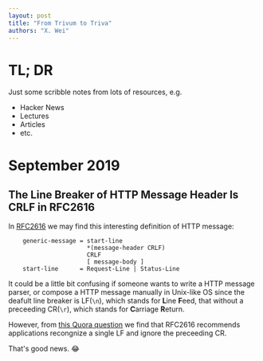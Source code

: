 ```yaml
---
layout: post
title: "From Trivum to Triva"
authors: "X. Wei"
---
```


# TL; DR

Just some scribble notes from lots of resources, e.g.
- Hacker News
- Lectures
- Articles
- etc.

# September 2019

## The Line Breaker of HTTP Message Header Is CRLF in RFC2616

In [RFC2616](https://www.w3.org/Protocols/rfc2616/rfc2616-sec4.html) 
we may find this interesting definition of HTTP message:

        generic-message = start-line
                          *(message-header CRLF)
                          CRLF
                          [ message-body ]
        start-line      = Request-Line | Status-Line

It could be a little bit confusing if someone wants to write a HTTP
message parser, or compose a HTTP message manually in Unix-like OS
since the deafult line breaker is LF(`\n`), which stands for **L**ine **F**eed,
that without a preceeding CR(`\r`), which stands for **C**arriage **R**eturn.

However, from 
[this Quora question](https://www.quora.com/Why-does-the-HTTP-spec-use-r-n-CR-LF-to-separate-headers-instead-of-n-LF)
we find that RFC2616 recommends applications recongnize a single LF and ignore the preceeding CR.

That's good news. :joy:
